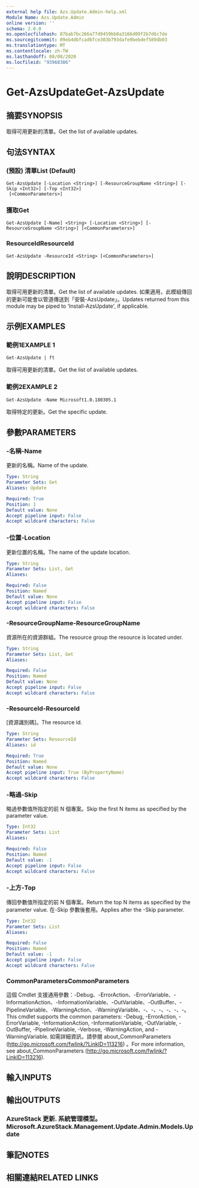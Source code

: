 ```yaml
---
external help file: Azs.Update.Admin-help.xml
Module Name: Azs.Update.Admin
online version: ''
schema: 2.0.0
ms.openlocfilehash: 87bab7bc266a77d9459bb0a3166d09f2b7d6c7de
ms.sourcegitcommit: 09eb4dbfcad6fce303b793dafe9bebdef589db03
ms.translationtype: MT
ms.contentlocale: zh-TW
ms.lasthandoff: 08/08/2020
ms.locfileid: "93968386"
---
```

# <span data-ttu-id="9071f-101">Get-AzsUpdate</span><span class="sxs-lookup"><span data-stu-id="9071f-101">Get-AzsUpdate</span></span>

## <span data-ttu-id="9071f-102">摘要</span><span class="sxs-lookup"><span data-stu-id="9071f-102">SYNOPSIS</span></span>
<span data-ttu-id="9071f-103">取得可用更新的清單。</span><span class="sxs-lookup"><span data-stu-id="9071f-103">Get the list of available updates.</span></span>

## <span data-ttu-id="9071f-104">句法</span><span class="sxs-lookup"><span data-stu-id="9071f-104">SYNTAX</span></span>

### <span data-ttu-id="9071f-105"> (預設) 清單</span><span class="sxs-lookup"><span data-stu-id="9071f-105">List (Default)</span></span>
```
Get-AzsUpdate [-Location <String>] [-ResourceGroupName <String>] [-Skip <Int32>] [-Top <Int32>]
 [<CommonParameters>]
```

### <span data-ttu-id="9071f-106">獲取</span><span class="sxs-lookup"><span data-stu-id="9071f-106">Get</span></span>
```
Get-AzsUpdate [-Name] <String> [-Location <String>] [-ResourceGroupName <String>] [<CommonParameters>]
```

### <span data-ttu-id="9071f-107">ResourceId</span><span class="sxs-lookup"><span data-stu-id="9071f-107">ResourceId</span></span>
```
Get-AzsUpdate -ResourceId <String> [<CommonParameters>]
```

## <span data-ttu-id="9071f-108">說明</span><span class="sxs-lookup"><span data-stu-id="9071f-108">DESCRIPTION</span></span>
<span data-ttu-id="9071f-109">取得可用更新的清單。</span><span class="sxs-lookup"><span data-stu-id="9071f-109">Get the list of available updates.</span></span> <span data-ttu-id="9071f-110">如果適用，此模組傳回的更新可能會以管道傳送到「安裝-AzsUpdate」。</span><span class="sxs-lookup"><span data-stu-id="9071f-110">Updates returned from this module may be piped to 'Install-AzsUpdate', if applicable.</span></span>

## <span data-ttu-id="9071f-111">示例</span><span class="sxs-lookup"><span data-stu-id="9071f-111">EXAMPLES</span></span>

### <span data-ttu-id="9071f-112">範例1</span><span class="sxs-lookup"><span data-stu-id="9071f-112">EXAMPLE 1</span></span>
```
Get-AzsUpdate | ft
```

<span data-ttu-id="9071f-113">取得可用更新的清單。</span><span class="sxs-lookup"><span data-stu-id="9071f-113">Get the list of available updates.</span></span>

### <span data-ttu-id="9071f-114">範例2</span><span class="sxs-lookup"><span data-stu-id="9071f-114">EXAMPLE 2</span></span>
```
Get-AzsUpdate -Name Microsoft1.0.180305.1
```

<span data-ttu-id="9071f-115">取得特定的更新。</span><span class="sxs-lookup"><span data-stu-id="9071f-115">Get the specific update.</span></span>

## <span data-ttu-id="9071f-116">參數</span><span class="sxs-lookup"><span data-stu-id="9071f-116">PARAMETERS</span></span>

### <span data-ttu-id="9071f-117">-名稱</span><span class="sxs-lookup"><span data-stu-id="9071f-117">-Name</span></span>
<span data-ttu-id="9071f-118">更新的名稱。</span><span class="sxs-lookup"><span data-stu-id="9071f-118">Name of the update.</span></span>

```yaml
Type: String
Parameter Sets: Get
Aliases: Update

Required: True
Position: 1
Default value: None
Accept pipeline input: False
Accept wildcard characters: False
```

### <span data-ttu-id="9071f-119">-位置</span><span class="sxs-lookup"><span data-stu-id="9071f-119">-Location</span></span>
<span data-ttu-id="9071f-120">更新位置的名稱。</span><span class="sxs-lookup"><span data-stu-id="9071f-120">The name of the update location.</span></span>

```yaml
Type: String
Parameter Sets: List, Get
Aliases:

Required: False
Position: Named
Default value: None
Accept pipeline input: False
Accept wildcard characters: False
```

### <span data-ttu-id="9071f-121">-ResourceGroupName</span><span class="sxs-lookup"><span data-stu-id="9071f-121">-ResourceGroupName</span></span>
<span data-ttu-id="9071f-122">資源所在的資源群組。</span><span class="sxs-lookup"><span data-stu-id="9071f-122">The resource group the resource is located under.</span></span>

```yaml
Type: String
Parameter Sets: List, Get
Aliases:

Required: False
Position: Named
Default value: None
Accept pipeline input: False
Accept wildcard characters: False
```

### <span data-ttu-id="9071f-123">-ResourceId</span><span class="sxs-lookup"><span data-stu-id="9071f-123">-ResourceId</span></span>
<span data-ttu-id="9071f-124">[資源識別碼]。</span><span class="sxs-lookup"><span data-stu-id="9071f-124">The resource id.</span></span>

```yaml
Type: String
Parameter Sets: ResourceId
Aliases: id

Required: True
Position: Named
Default value: None
Accept pipeline input: True (ByPropertyName)
Accept wildcard characters: False
```

### <span data-ttu-id="9071f-125">-略過</span><span class="sxs-lookup"><span data-stu-id="9071f-125">-Skip</span></span>
<span data-ttu-id="9071f-126">略過參數值所指定的前 N 個專案。</span><span class="sxs-lookup"><span data-stu-id="9071f-126">Skip the first N items as specified by the parameter value.</span></span>

```yaml
Type: Int32
Parameter Sets: List
Aliases:

Required: False
Position: Named
Default value: -1
Accept pipeline input: False
Accept wildcard characters: False
```

### <span data-ttu-id="9071f-127">-上方</span><span class="sxs-lookup"><span data-stu-id="9071f-127">-Top</span></span>
<span data-ttu-id="9071f-128">傳回參數值所指定的前 N 個專案。</span><span class="sxs-lookup"><span data-stu-id="9071f-128">Return the top N items as specified by the parameter value.</span></span>
<span data-ttu-id="9071f-129">在-Skip 參數後套用。</span><span class="sxs-lookup"><span data-stu-id="9071f-129">Applies after the -Skip parameter.</span></span>

```yaml
Type: Int32
Parameter Sets: List
Aliases:

Required: False
Position: Named
Default value: -1
Accept pipeline input: False
Accept wildcard characters: False
```

### <span data-ttu-id="9071f-130">CommonParameters</span><span class="sxs-lookup"><span data-stu-id="9071f-130">CommonParameters</span></span>
<span data-ttu-id="9071f-131">這個 Cmdlet 支援通用參數：-Debug、-ErrorAction、-ErrorVariable、-InformationAction、-InformationVariable、-OutVariable、-OutBuffer、-PipelineVariable、-WarningAction、-WarningVariable、-、-、-、-、-、-。</span><span class="sxs-lookup"><span data-stu-id="9071f-131">This cmdlet supports the common parameters: -Debug, -ErrorAction, -ErrorVariable, -InformationAction, -InformationVariable, -OutVariable, -OutBuffer, -PipelineVariable, -Verbose, -WarningAction, and -WarningVariable.</span></span> <span data-ttu-id="9071f-132">如需詳細資訊，請參閱 about_CommonParameters (http://go.microsoft.com/fwlink/?LinkID=113216) 。</span><span class="sxs-lookup"><span data-stu-id="9071f-132">For more information, see about_CommonParameters (http://go.microsoft.com/fwlink/?LinkID=113216).</span></span>

## <span data-ttu-id="9071f-133">輸入</span><span class="sxs-lookup"><span data-stu-id="9071f-133">INPUTS</span></span>

## <span data-ttu-id="9071f-134">輸出</span><span class="sxs-lookup"><span data-stu-id="9071f-134">OUTPUTS</span></span>

### <span data-ttu-id="9071f-135">AzureStack 更新. 系統管理模型。</span><span class="sxs-lookup"><span data-stu-id="9071f-135">Microsoft.AzureStack.Management.Update.Admin.Models.Update</span></span>

## <span data-ttu-id="9071f-136">筆記</span><span class="sxs-lookup"><span data-stu-id="9071f-136">NOTES</span></span>

## <span data-ttu-id="9071f-137">相關連結</span><span class="sxs-lookup"><span data-stu-id="9071f-137">RELATED LINKS</span></span>
